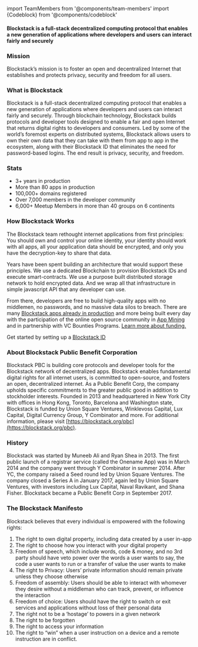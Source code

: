 import TeamMembers from '@components/team-members'
import {Codeblock} from '@components/codeblock'

#### Blockstack is a full-stack decentralized computing protocol that enables a new generation of applications where developers and users can interact fairly and securely

### Mission

Blockstack’s mission is to foster an open and decentralized Internet that establishes and protects privacy, security and freedom for all users.

### What is Blockstack

Blockstack is a full-stack decentralized computing protocol that enables a new generation of applications where developers and users can interact fairly and securely. Through blockchain technology, Blockstack builds protocols and developer tools designed to enable a fair and open Internet that returns digital rights to developers and consumers. Led by some of the world’s foremost experts on distributed systems, Blockstack allows users to own their own data that they can take with them from app to app in the ecosystem, along with their Blockstack ID that eliminates the need for password-based logins. The end result is privacy, security, and freedom.

<Codeblock />

### Stats

- 3+ years in production
- More than 80 apps in production
- 100,000+ domains registered
- Over 7,000 members in the developer community
- 6,000+ Meetup Members in more than 40 groups on 6 continents

### How Blockstack Works

The Blockstack team rethought internet applications from first principles: You should own and control your online identity, your identity should work with all apps, all your application data should be encrypted, and only you have the decryption-key to share that data.

Years have been spent building an architecture that would support these principles. We use a dedicated Blockchain to provision Blockstack IDs and execute smart-contracts. We use a purpose built distributed storage network to hold encrypted data. And we wrap all that infrastructure in simple javascript API that any developer can use.

From there, developers are free to build high-quality apps with no middlemen, no passwords, and no massive data silos to breach. There are many [Blockstack apps already in production](https://app.co/blockstack) and more being built every day with the participation of the online open source community in [App Mining](https://app.co/mining) and in partnership with VC Bounties Programs. [Learn more about funding.](https://blockstack.org/funding)

Get started by setting up a [Blockstack ID](https://browser.blockstack.org)

### About Blockstack Public Benefit Corporation

Blockstack PBC is building core protocols and developer tools for the Blockstack network of decentralized apps. Blockstack enables fundamental digital rights for all internet users, is committed to open-source, and fosters an open, decentralized internet. As a Public Benefit Corp, the company upholds specific commitments to the greater public good in addition to stockholder interests. Founded in 2013 and headquartered in New York City with offices in Hong Kong, Toronto, Barcelona and Washington state, Blockstack is funded by Union Square Ventures, Winklevoss Capital, Lux Capital, Digital Currency Group, Y Combinator and more. For additional information, please visit [https://blockstack.org/pbc](https://blockstack.org/pbc).

### History

Blockstack was started by Muneeb Ali and Ryan Shea in 2013. The first public launch of a registrar service (called the Onename App) was in March 2014 and the company went through Y Combinator in summer 2014. After YC, the company raised a Seed round led by Union Square Ventures. The company closed a Series A in January 2017, again led by Union Square Ventures, with investors including Lux Capital, Naval Ravikant, and Shana Fisher. Blockstack became a Public Benefit Corp in September 2017.

### The Blockstack Manifesto

Blockstack believes that every individual is empowered with the following rights:

1. The right to own digital property, including data created by a user in-app
2. The right to choose how you interact with your digital property
3. Freedom of speech, which include words, code & money, and no 3rd party should have veto power over the words a user wants to say, the code a user wants to run or a transfer of value the user wants to make
4. The right to Privacy: Users’ private information should remain private unless they choose otherwise
5. Freedom of assembly: Users should be able to interact with whomever they desire without a middleman who can track, prevent, or influence the interaction
6. Freedom of choice: Users should have the right to switch or exit services and applications without loss of their personal data
7. The right not to be a ‘hostage’ to powers in a given network
8. The right to be forgotten
9. The right to access your information
10. The right to “win” when a user instruction on a device and a remote instruction are in conflict.

<TeamMembers />
